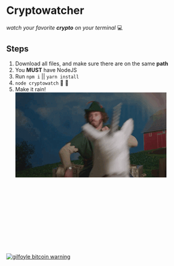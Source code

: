 # Cryptowatcher

_watch your favorite **crypto** on your terminal_ :computer:




## Steps
1. Download all files, and make sure there are on the same __path__
2. You **MUST** have NodeJS
3. Run `npm i` || `yarn install`
4. `node cryptowatch`  :tada: :tada:
5. Make it rain! <br />
![Make it rain!](rain.gif)

<br />
<br />
<br />
<br />
<br />
<br />
<br />
<br />
<br />
<br />


[![gilfoyle bitcoin warning](https://img.youtube.com/vi/gz7IPTf1uts/0.jpg)](https://www.youtube.com/watch?v=gz7IPTf1uts)



